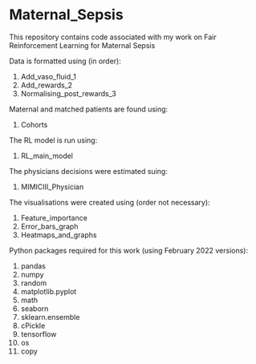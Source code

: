 # Maternal_Sepsis
This repository contains code associated with my work on Fair Reinforcement Learning for Maternal Sepsis

Data is formatted using (in order):
1. Add_vaso_fluid_1
2. Add_rewards_2
3. Normalising_post_rewards_3

Maternal and matched patients are found using:
1. Cohorts

The RL model is run using:
1. RL_main_model

The physicians decisions were estimated suing:
1. MIMICIII_Physician

The visualisations were created using (order not necessary):
1. Feature_importance
2. Error_bars_graph
3. Heatmaps_and_graphs

Python packages required for this work (using February 2022 versions):
1. pandas
2. numpy
3. random
4. matplotlib.pyplot
5. math
6. seaborn
7. sklearn.ensemble
8. cPickle
9. tensorflow
10. os
11. copy

